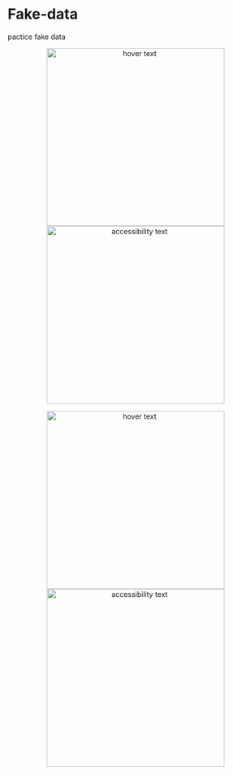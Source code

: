 # Fake-data
pactice fake  data 
<!DOCTYPE html>
<html>
<head>
<title>Page Title</title>
</head>
<body>
<p align="center">
  <img src="your_relative_path_here" width="350" title="hover text">
  <img src="[your_relative_path_here_number_2_large_name](https://pbs.twimg.com/media/FieBZ-NagAEHwi_?format=jpg&name=large)" width="350" alt="accessibility text">
</p>
</body>
</html>
<p align="center">
  <img src="your_relative_path_here" width="350" title="hover text">
  <img src="[your_relative_path_here_number_2_large_name](https://pbs.twimg.com/media/FieBZ-NagAEHwi_?format=jpg&name=large)" width="350" alt="accessibility text">
</p>
